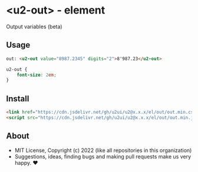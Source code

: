 # &lt;u2-out&gt; - element
Output variables (beta)

## Usage

```html
out: <u2-out value="8987.2345" digits="2">8'987.23</u2-out>
```

```css
u2-out {
    font-size: 2em;
}
```

## Install

```html
<link href="https://cdn.jsdelivr.net/gh/u2ui/u2@x.x.x/el/out/out.min.css" rel=stylesheet>
<script src="https://cdn.jsdelivr.net/gh/u2ui/u2@x.x.x/el/out/out.min.js" type=module async></script>
```

## About

- MIT License, Copyright (c) 2022 <u2> (like all repositories in this organization) <br>
- Suggestions, ideas, finding bugs and making pull requests make us very happy. ♥

